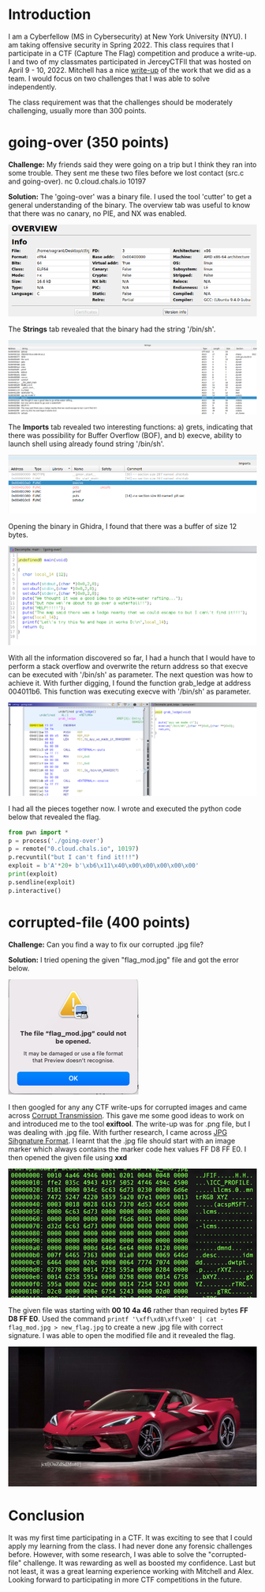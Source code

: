 # Introduction

I am a Cyberfellow (MS in Cybersecurity) at New York University (NYU). I am taking offensive security in Spring 2022. This class requires that I participate in a CTF (Capture The Flag) competition and produce a write-up. I and two of my classmates participated in JerceyCTFII that was hosted on April 9 - 10, 2022. Mitchell has a nice [write-up](https://github.com/Cellolizard/CTF-Writeups/tree/main/jerseyctfII) of the work that we did as a team. I would focus on two challenges that I was able to solve independently.

The class requirement was that the challenges should be moderately challenging, usually more than 300 points.

# going-over (350 points)
**Challenge:** My friends said they were going on a trip but I think they ran into some trouble. They sent me these two files before we lost contact (src.c and going-over). nc 0.cloud.chals.io 10197 

**Solution:** The 'going-over' was a binary file. I used the tool 'cutter' to get a general understanding of the binary. The overview tab was useful to know that there was no canary, no PIE, and NX was enabled.  

![Overview](https://github.com/a759116/CTF-Writeups/blob/main/jerseyctfii/src/go-cutter-overview.png)

The **Strings** tab revealed that the binary had the string '/bin/sh'.  

![Strings](https://github.com/a759116/CTF-Writeups/blob/main/jerseyctfii/src/go-cutter-string.png)

The **Imports** tab revealed two interesting functions: a) grets, indicating that there was possibility for Buffer Overflow (BOF), and b) execve, ability to launch shell using already found string '/bin/sh'. 

![Imports](https://github.com/a759116/CTF-Writeups/blob/main/jerseyctfii/src/go-cutter-imports.png)

Opening the binary in Ghidra, I found that there was a buffer of size 12 bytes.  

![Ghidra main](https://github.com/a759116/CTF-Writeups/blob/main/jerseyctfii/src/go-ghidra-main.png)

With all the information discovered so far, I had a hunch that I would have to perform a stack overflow and overwrite the return address so that execve can be executed with '/bin/sh' as parameter. The next question was how to achieve it. With further digging, I found the function grab_ledge at address 004011b6. This function was executing execve with '/bin/sh' as parameter.  

![grab_ledge](https://github.com/a759116/CTF-Writeups/blob/main/jerseyctfii/src/go-ghidra-ledge.png)

I had all the pieces together now. I wrote and executed the python code below that revealed the flag.

```python
from pwn import *
p = process('./going-over')
p = remote("0.cloud.chals.io", 10197)
p.recvuntil("but I can't find it!!!")
exploit = b'A'*20+ b'\xb6\x11\x40\x00\x00\x00\x00\x00'
print(exploit)
p.sendline(exploit)
p.interactive()
```
# corrupted-file (400 points)
**Challenge:** Can you find a way to fix our corrupted .jpg file? 

**Solution:** I tried opening the given "flag_mod.jpg" file and got the error below.

![Error](https://github.com/a759116/CTF-Writeups/blob/main/jerseyctfii/src/flag_mod_error.png)

I then googled for any any CTF write-ups for corrupted images and came across [Corrupt Transmission](https://github.com/blinils/CTF/blob/master/CTF-Jeopardy/2016-icectf/challenges/corrupt-transmission-50/README.md). This gave me some good ideas to work on and introduced me to the tool **exiftool**. The write-up was for .png file, but I was dealing with .jpg file. With further research, I came across [JPG Sihgnature Format](https://www.file-recovery.com/jpg-signature-format.htm#:~:text=JPEG%2FJFIF%2C%20it%20is%20the,hex%20values%20FF%20D8%20FF). I learnt that the .jpg file should start with an image marker which always contains the marker code hex values FF D8 FF E0. I then opened the given file using **xxd**

![xdd](https://github.com/a759116/CTF-Writeups/blob/main/jerseyctfii/src/xdd-flag-mod.png)

The given file was starting with **00 10 4a 46** rather than required bytes **FF D8 FF E0**. Used the command ```printf '\xff\xd8\xff\xe0' | cat - flag_mod.jpg > new_flag.jpg``` to create a new .jpg file with correct signature. I was able to open the modified file and it revealed the flag.

![Flag](https://github.com/a759116/CTF-Writeups/blob/main/jerseyctfii/src/new_flag.jpg)

# Conclusion
It was my first time participating in a CTF. It was exciting to see that I could apply my learning from the class. I had 
never done any forensic challenges before. However, with some research, I was able to solve the "corrupted-file" 
challenge. It was rewarding as well as boosted my confidence. Last but not least, it was a great learning experience working 
with Mitchell and Alex. Looking forward to participating in more CTF competitions in the future.
